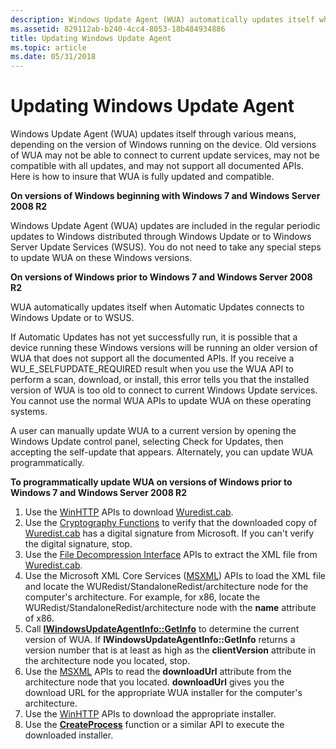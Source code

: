 ```yaml
---
description: Windows Update Agent (WUA) automatically updates itself when it is connected to a Windows Server Update Services (WSUS) server or to Windows Update.
ms.assetid: 829112ab-b240-4cc4-8053-18b484934886
title: Updating Windows Update Agent
ms.topic: article
ms.date: 05/31/2018
---
```


# Updating Windows Update Agent

Windows Update Agent (WUA) updates itself through various means, depending on the version of Windows running on the device. Old versions of WUA may not be able to connect to current update services, may not be compatible with all updates, and may not support all documented APIs. Here is how to insure that WUA is fully updated and compatible.

**On versions of Windows beginning with Windows 7 and Windows Server 2008 R2**

Windows Update Agent (WUA) updates are included in the regular periodic updates to Windows distributed through Windows Update or to Windows Server Update Services (WSUS). You do not need to take any special steps to update WUA on these Windows versions.

**On versions of Windows prior to Windows 7 and Windows Server 2008 R2**

WUA automatically updates itself when Automatic Updates connects to Windows Update or to WSUS.

If Automatic Updates has not yet successfully run, it is possible that a device running these Windows versions will be running an older version of WUA that does not support all the documented APIs. If you receive a WU_E_SELFUPDATE_REQUIRED result when you use the WUA API to perform a scan, download, or install, this error tells you that the installed version of WUA is too old to connect to current Windows Update services. You cannot use the normal WUA APIs to update WUA on these operating systems. 

A user can manually update WUA to a current version by opening the Windows Update control panel, selecting Check for Updates, then accepting the self-update that appears. Alternately, you can update WUA programmatically.

**To programmatically update WUA on versions of Windows prior to Windows 7 and Windows Server 2008 R2**

1.  Use the [WinHTTP](../winhttp/winhttp-start-page.md) APIs to download [Wuredist.cab](https://update.microsoft.com/redist/wuredist.cab).
2.  Use the [Cryptography Functions](../seccrypto/cryptography-functions.md) to verify that the downloaded copy of [Wuredist.cab](https://update.microsoft.com/redist/wuredist.cab) has a digital signature from Microsoft. If you can't verify the digital signature, stop.
3.  Use the [File Decompression Interface](../devnotes/cabinet-api-functions.md) APIs to extract the XML file from [Wuredist.cab](https://update.microsoft.com/redist/wuredist.cab).
4.  Use the Microsoft XML Core Services ([MSXML](/previous-versions/windows/desktop/ms763742(v=vs.85))) APIs to load the XML file and locate the WURedist/StandaloneRedist/architecture node for the computer's architecture. For example, for x86, locate the WURedist/StandaloneRedist/architecture node with the **name** attribute of x86.
5.  Call [**IWindowsUpdateAgentInfo::GetInfo**](/windows/desktop/api/Wuapi/nf-wuapi-iwindowsupdateagentinfo-getinfo) to determine the current version of WUA. If **IWindowsUpdateAgentInfo::GetInfo** returns a version number that is at least as high as the **clientVersion** attribute in the architecture node you located, stop.
6.  Use the [MSXML](/previous-versions/windows/desktop/ms763742(v=vs.85)) APIs to read the **downloadUrl** attribute from the architecture node that you located. **downloadUrl** gives you the download URL for the appropriate WUA installer for the computer's architecture.
7.  Use the [WinHTTP](../winhttp/winhttp-start-page.md) APIs to download the appropriate installer.
8.  Use the [**CreateProcess**](/windows/win32/api/processthreadsapi/nf-processthreadsapi-createprocessa) function or a similar API to execute the downloaded installer.

 

 
